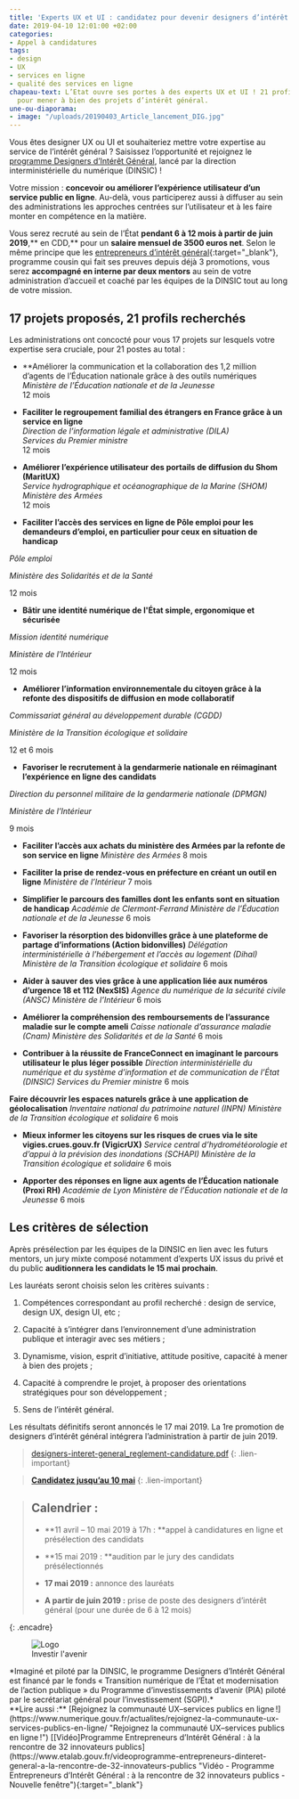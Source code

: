 ```yaml
---
title: 'Experts UX et UI : candidatez pour devenir designers d’intérêt général !'
date: 2019-04-10 12:01:00 +02:00
categories:
- Appel à candidatures
tags:
- design
- UX
- services en ligne
- qualité des services en ligne
chapeau-text: L’Etat ouvre ses portes à des experts UX et UI ! 21 profils sont recherchés
  pour mener à bien des projets d’intérêt général.
une-ou-diaporama:
- image: "/uploads/20190403_Article_lancement_DIG.jpg"
---
```


Vous êtes designer UX ou UI et souhaiteriez mettre votre expertise au service de l’intérêt général ? Saisissez l’opportunité et rejoignez le [programme Designers d’Intérêt Général](https://www.numerique.gouv.fr/actualites/lancement-designers-interet-general-administrations-proposez-vos-projets-ux-design/), lancé par la direction interministérielle du numérique (DINSIC) !

Votre mission : **concevoir ou améliorer l’expérience utilisateur d’un service public en ligne**. Au-delà, vous participerez aussi à diffuser au sein des administrations les approches centrées sur l’utilisateur et à les faire monter en compétence en la matière.

Vous serez recruté au sein de l’État **pendant 6 à 12 mois à partir de** **juin 2019**,** en CDD,** pour un **salaire mensuel de 3500 euros net**. Selon le même principe que les [entrepreneurs d’intérêt général](https://entrepreneur-interet-general.etalab.gouv.fr/ "entrepreneurs d’intérêt général"){:target="_blank"}, programme cousin qui fait ses preuves depuis déjà 3 promotions, vous serez **accompagné en interne par deux mentors** au sein de votre administration d’accueil et coaché par les équipes de la DINSIC tout au long de votre mission.

## 17 projets proposés, 21 profils recherchés

Les administrations ont concocté pour vous 17 projets sur lesquels votre expertise sera cruciale, pour 21 postes au total :

* **Améliorer la communication et la collaboration des 1,2 million d’agents de l’Éducation nationale grâce à des outils numériques
<br>*Ministère de l’Éducation nationale et de la Jeunesse*
<br>12 mois

* **Faciliter le regroupement familial des étrangers en France grâce à un service en ligne**
<br>*Direction de l’information légale et administrative (DILA)*
<br>*Services du Premier ministre*
<br>12 mois

* **Améliorer l’expérience utilisateur des portails de diffusion du Shom (MaritUX)**
<br>*Service hydrographique et océanographique de la Marine (SHOM)*
<br>*Ministère des Armées*
<br>12 mois

* **Faciliter l’accès des services en ligne de Pôle emploi pour les demandeurs d’emploi, en particulier pour ceux en situation de handicap**

*Pôle emploi*

*Ministère des Solidarités et de la Santé*

12 mois

* **Bâtir une identité numérique de l'État simple, ergonomique et sécurisée**

*Mission identité numérique*

*Ministère de l’Intérieur*

12 mois

* **Améliorer l’information environnementale du citoyen grâce à la refonte des dispositifs de diffusion en mode collaboratif**

*Commissariat général au développement durable (CGDD)*

*Ministère de la Transition écologique et solidaire*

12 et 6 mois

* **Favoriser le recrutement à la gendarmerie nationale en réimaginant l’expérience en ligne des candidats**

*Direction du personnel militaire de la gendarmerie nationale (DPMGN)*

*Ministère de l’Intérieur*

9 mois

* **Faciliter l’accès aux achats du ministère des Armées par la refonte de son service en ligne**
*Ministère des Armées*
8 mois

* **Faciliter la prise de rendez-vous en préfecture en créant un outil en ligne**
*Ministère de l’Intérieur*
7 mois

* **Simplifier le parcours des familles dont les enfants sont en situation de handicap**
*Académie de Clermont-Ferrand*
*Ministère de l’Éducation nationale et de la Jeunesse*
6 mois

* **Favoriser la résorption des bidonvilles grâce à une plateforme de partage d’informations (Action bidonvilles)**
*Délégation interministérielle à l’hébergement et l’accès au logement (Dihal)*
*Ministère de la Transition écologique et solidaire*
6 mois

* **Aider à sauver des vies grâce à une application liée aux numéros d’urgence 18 et 112 (NexSIS)**
*Agence du numérique de la sécurité civile (ANSC)*
*Ministère de l’Intérieur*
6 mois

* **Améliorer la compréhension des remboursements de l’assurance maladie sur le compte ameli**
*Caisse nationale d’assurance maladie (Cnam)*
*Ministère des Solidarités et de la Santé*
6 mois

* **Contribuer à la réussite de FranceConnect en imaginant le parcours utilisateur le plus léger possible**
*Direction interministérielle du numérique et du système d’information et de communication de l’État (DINSIC)*
*Services du Premier ministre*
6 mois

**Faire découvrir les espaces naturels grâce à une application de géolocalisation**
*Inventaire national du patrimoine naturel (INPN)*
*Ministère de la Transition écologique et solidaire*
6 mois

* **Mieux informer les citoyens sur les risques de crues via le site vigies.crues.gouv.fr (VigicrUX)**
*Service central d’hydrométéorologie et d’appui à la prévision des inondations (SCHAPI)*
*Ministère de la Transition écologique et solidaire*
6 mois

* **Apporter des réponses en ligne aux agents de l’Éducation nationale (Proxi RH)**
*Académie de Lyon*
*Ministère de l’Éducation nationale et de la Jeunesse*
6 mois


## Les critères de sélection

Après présélection par les équipes de la DINSIC en lien avec les futurs mentors, un jury mixte composé notamment d’experts UX issus du privé et du public **auditionnera les candidats le 15 mai prochain**.

Les lauréats seront choisis selon les critères suivants :
1. Compétences correspondant au profil recherché : design de service, design UX, design UI, etc ;

2. Capacité à s’intégrer dans l’environnement d’une administration publique et interagir avec ses métiers ;

3. Dynamisme, vision, esprit d’initiative, attitude positive, capacité à mener à bien des projets ;

4. Capacité à comprendre le projet, à proposer des orientations stratégiques pour son développement ;

5. Sens de l’intérêt général.

Les résultats définitifs seront annoncés le 17 mai 2019. La 1re promotion de designers d’intérêt général intégrera l’administration à partir de juin 2019.

> [designers-interet-general_reglement-candidature.pdf](/uploads/designers-interet-general_reglement-candidature.pdf)
{: .lien-important}

> [**Candidatez jusqu’au 10 mai**](https://www.demarches-simplifiees.fr/commencer/candidature_designer_interet_general)
{: .lien-important}

> ## Calendrier :
> 
> * **11 avril – 10 mai 2019 à 17h : **appel à candidatures en ligne et présélection des candidats
> 
> * **15 mai 2019 : **audition par le jury des candidats présélectionnés
> 
> * **17 mai 2019 :** annonce des lauréats
> 
> * **A partir de juin 2019 :** prise de poste des designers d’intérêt général (pour une durée de 6 à 12 mois)
> 
{: .encadre}

<figure class='image-right' style='width: 20%;' margin-bottom='10' margin-top='3' margin-left='10'><img src="/uploads/logo_investirlavenir_rvb.png" alt="Logo Investir l'avenir"/></figure>
*Imaginé et piloté par la DINSIC, le programme Designers d’Intérêt Général est financé par le fonds « Transition numérique de l’État et modernisation de l’action publique » du Programme d’investissements d’avenir (PIA) piloté par le secrétariat général pour l’investissement (SGPI).*


<br>
**Lire aussi :**
[Rejoignez la communauté UX–services publics en ligne !](https://www.numerique.gouv.fr/actualites/rejoignez-la-communaute-ux-services-publics-en-ligne/ "Rejoignez la communauté UX–services publics en ligne !")
[[Vidéo]Programme Entrepreneurs d’Intérêt Général : à la rencontre de 32 innovateurs publics](https://www.etalab.gouv.fr/videoprogramme-entrepreneurs-dinteret-general-a-la-rencontre-de-32-innovateurs-publics "Vidéo - Programme Entrepreneurs d’Intérêt Général : à la rencontre de 32 innovateurs publics - Nouvelle fenêtre"){:target="_blank"}